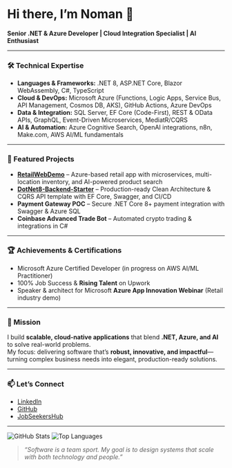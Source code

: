 # Hi there, I’m Noman 👋

**Senior .NET & Azure Developer | Cloud Integration Specialist | AI Enthusiast**

---

### 🛠️ Technical Expertise
- **Languages & Frameworks:** .NET 8, ASP.NET Core, Blazor WebAssembly, C#, TypeScript  
- **Cloud & DevOps:** Microsoft Azure (Functions, Logic Apps, Service Bus, API Management, Cosmos DB, AKS), GitHub Actions, Azure DevOps  
- **Data & Integration:** SQL Server, EF Core (Code-First), REST & OData APIs, GraphQL, Event-Driven Microservices, MediatR/CQRS  
- **AI & Automation:** Azure Cognitive Search, OpenAI integrations, n8n, Make.com, AWS AI/ML fundamentals

---

### 🚀 Featured Projects
- **[RetailWebDemo](https://github.com/rizingstar/RetailWebDemo)** – Azure-based retail app with microservices, multi-location inventory, and AI-powered product search  
- **[DotNet8-Backend-Starter](https://github.com/rizingstar/DotNet8-Backend-Starter)** – Production-ready Clean Architecture & CQRS API template with EF Core, Swagger, and CI/CD  
- **Payment Gateway POC** – Secure .NET Core 8+ payment integration with Swagger & Azure SQL  
- **Coinbase Advanced Trade Bot** – Automated crypto trading & integrations in C#

---

### 🏆 Achievements & Certifications
- Microsoft Azure Certified Developer (in progress on AWS AI/ML Practitioner)  
- 100% Job Success & **Rising Talent** on Upwork  
- Speaker & architect for Microsoft **Azure App Innovation Webinar** (Retail industry demo)

---

### 🌟 Mission
I build **scalable, cloud-native applications** that blend **.NET, Azure, and AI** to solve real-world problems.  
My focus: delivering software that’s **robust, innovative, and impactful**—turning complex business needs into elegant, production-ready solutions.

---

### 📫 Let’s Connect
- [LinkedIn](https://linkedin.com/in/nomanakhan)  
- [GitHub](https://github.com/rizingstar)  
- [JobSeekersHub](https://jobseekershub.app)

---

![GitHub Stats](https://github-readme-stats.vercel.app/api?username=rizingstar&show_icons=true&theme=tokyonight)
![Top Languages](https://github-readme-stats.vercel.app/api/top-langs/?username=rizingstar&layout=compact&theme=tokyonight)

> *“Software is a team sport. My goal is to design systems that scale with both technology and people.”*
<!--
**rizingstar/rizingstar** is a ✨ _special_ ✨ repository because its `README.md` (this file) appears on your GitHub profile.

Here are some ideas to get you started:

- 🔭 I’m currently working on ...
- 🌱 I’m currently learning ...
- 👯 I’m looking to collaborate on ...
- 🤔 I’m looking for help with ...
- 💬 Ask me about ...
- 📫 How to reach me: ...
- 😄 Pronouns: ...
- ⚡ Fun fact: ...
-->
